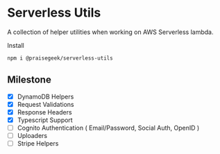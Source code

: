 # Serverless Utils

A collection of helper utilities when working on AWS Serverless lambda.

Install

```bash
npm i @praisegeek/serverless-utils
```

## Milestone

- [x] DynamoDB Helpers
- [x] Request Validations
- [x] Response Headers
- [x] Typescript Support
- [ ] Cognito Authentication ( Email/Password, Social Auth, OpenID )
- [ ] Uploaders
- [ ] Stripe Helpers
